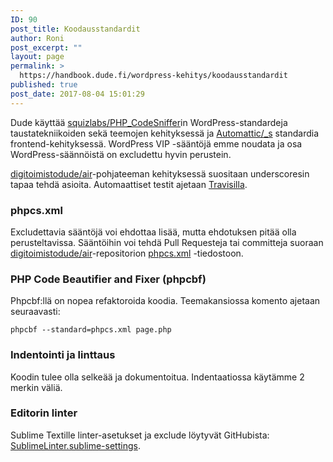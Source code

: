 ```yaml
---
ID: 90
post_title: Koodausstandardit
author: Roni
post_excerpt: ""
layout: page
permalink: >
  https://handbook.dude.fi/wordpress-kehitys/koodausstandardit
published: true
post_date: 2017-08-04 15:01:29
---
```

Dude käyttää <a href="https://github.com/squizlabs/PHP_CodeSniffer" class="github">squizlabs/PHP_CodeSniffer</a>in WordPress-standardeja taustatekniikoiden sekä teemojen kehityksessä ja <a href="https://github.com/Automattic/_s" class="github">Automattic/_s</a> standardia frontend-kehityksessä. WordPress VIP -sääntöjä emme noudata ja osa WordPress-säännöistä on excludettu hyvin perustein.

<a href="https://github.com/digitoimistodude/air" class="github">digitoimistodude/air</a>-pohjateeman kehityksessä suositaan underscoresin tapaa tehdä asioita. Automaattiset testit ajetaan <a href="https://travis-ci.org/digitoimistodude/air">Travisilla</a>.

<h3>phpcs.xml</h3>

Excludettavia sääntöjä voi ehdottaa lisää, mutta ehdotuksen pitää olla perusteltavissa. Sääntöihin voi tehdä Pull Requesteja tai committeja suoraan <a href="https://github.com/digitoimistodude/air" class="github">digitoimistodude/air</a>-repositorion <a href="https://github.com/digitoimistodude/air/blob/master/phpcs.xml" class="github">phpcs.xml</a> -tiedostoon.

<h3>PHP Code Beautifier and Fixer (phpcbf)</h3>

Phpcbf:llä on nopea refaktoroida koodia. Teemakansiossa komento ajetaan seuraavasti:

<pre class="language-bash"><code>phpcbf --standard=phpcs.xml page.php</code></pre>

<h3>Indentointi ja linttaus</h3>
Koodin tulee olla selkeää ja dokumentoitua. Indentaatiossa käytämme 2 merkin väliä.

<h3>Editorin linter</h3>

Sublime Textille linter-asetukset ja exclude löytyvät GitHubista: <a href="https://github.com/ronilaukkarinen/sublime-settings/blob/master/Library/Application%20Support/Sublime%20Text%203/Packages/User/SublimeLinter.sublime-settings" class="github">SublimeLinter.sublime-settings</a>.